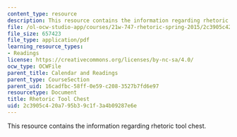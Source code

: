 ```yaml
---
content_type: resource
description: This resource contains the information regarding rhetoric tool chest.
file: /ol-ocw-studio-app/courses/21w-747-rhetoric-spring-2015/2c3905c420a795b39c1f3a4b09287e6e_MIT21W_747S15_rhetoric.pdf
file_size: 657423
file_type: application/pdf
learning_resource_types:
- Readings
license: https://creativecommons.org/licenses/by-nc-sa/4.0/
ocw_type: OCWFile
parent_title: Calendar and Readings
parent_type: CourseSection
parent_uid: 16cadfbc-58ff-0e59-c208-3527b7fd6e97
resourcetype: Document
title: Rhetoric Tool Chest
uid: 2c3905c4-20a7-95b3-9c1f-3a4b09287e6e
---
```

This resource contains the information regarding rhetoric tool chest.